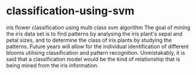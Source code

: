 # classification-using-svm
iris flower classification using multi class svm algorithm
The goal of mining the iris data set is to find patterns by analysing the iris plant's sepal and petal sizes, and to determine the class of iris plants by studying the patterns. Future years will allow for the individual identification of different blooms utilising classification and pattern recognition. Unmistakably, it is said that a classification model would be the kind of relationship that is being mined from the iris information.

